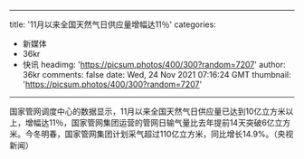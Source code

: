 
---
title: '11月以来全国天然气日供应量增幅达11％'
categories: 
 - 新媒体
 - 36kr
 - 快讯
headimg: 'https://picsum.photos/400/300?random=7207'
author: 36kr
comments: false
date: Wed, 24 Nov 2021 07:16:24 GMT
thumbnail: 'https://picsum.photos/400/300?random=7207'
---

<div>   
国家管网调度中心的数据显示，11月以来全国天然气日供应量已达到10亿立方米以上，增幅达11％，国家管网集团运营的管网日输气量比去年提前14天突破6亿立方米。今冬明春，国家管网集团计划采气超过110亿立方米，同比增长14.9%。（央视新闻）  
</div>
            
